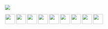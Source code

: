 
 ![](https://github-readme-stats.vercel.app/api/top-langs/?username=RisDN&theme=tokyonight)

<p>
<img width ='32px' src='https://raw.githubusercontent.com/rahulbanerjee26/githubAboutMeGenerator/main/icons/html.svg'> 
<img width ='32px' src='https://raw.githubusercontent.com/rahulbanerjee26/githubAboutMeGenerator/main/icons/css.svg'>
<img width ='32px' src='https://raw.githubusercontent.com/rahulbanerjee26/githubAboutMeGenerator/main/icons/javascript.svg'>
<img width ='32px' src='https://miro.medium.com/max/800/1*bc9pmTiyKR0WNPka2w3e0Q.png'>
<img width ='32px' src='https://raw.githubusercontent.com/rahulbanerjee26/githubAboutMeGenerator/main/icons/python.svg'>
<img width ='32px' src='https://media.forgecdn.net/avatars/thumbnails/71/627/120/120/636163282994452816.png'>
<img width ='32px' src='https://www.freepnglogos.com/uploads/logo-mysql-png/logo-mysql-mysql-logo-png-images-are-download-crazypng-21.png'>
<img width ='32px' src='https://raw.githubusercontent.com/rahulbanerjee26/githubAboutMeGenerator/main/icons/csharp.svg'>
<img width ='32px' src='https://logowiki.net/uploads/logo/j/java.svg'>
</p>
